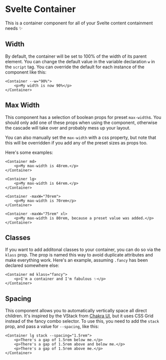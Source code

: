 # Svelte Container

This is a container component for all of your Svelte content containment needs ✨

## Width

By default, the container will be set to 100% of the width of its parent element. You can change the default value in the variable declaration <code>w</code> in the <code>script</code> tag. You can override the default for each instance of the component like this:

```svelte
<Container --w="90%">
    <p>My width is now 90%</p>
</Container>
```

## Max Width

This component has a selection of boolean props for preset <code>max-width</code>s. You should only add one of these props when using the component, otherwise the cascade will take over and probably mess up your layout.

You can also manually set the <code>max-width</code> with a css property, but note that this will be overridden if you add any of the preset sizes as props too.

Here's some examples:

```svelte
<Container md>
    <p>My max-width is 48rem.</p>
</Container>

<Container lg>
    <p>My max-width is 64rem.</p>
</Container>

<Container -maxW="70rem">
    <p>My max-width is 70rem</p>
</Container>

<Container -maxW="75rem" xl>
    <p>My max-width is 80rem, because a preset value was added.</p>
</Container>
```

## Classes

If you want to add additonal classes to your container, you can do so via the <code>klass</code> prop. The prop is named this way to avoid duplicate attributes and make everything work. Here's an example, assuming <code>.fancy</code> has been declared somewhere else:

```svelte
<Container md klass="fancy">
    <p>I'm a container and I'm fabulous ✨</p>
</Container>
```

## Spacing

This component allows you to automatically vertically space all direct children. It's inspired by the VStack from [Chakra UI](chakra-ui.com/), but it uses CSS Grid instead of the fancy combo selector. To use this, you need to add the <code>stack</code> prop, and pass a value for <code>--spacing</code>, like this:

```svelte
<Container lg stack --spacing="1.5rem">
    <p>There's a gap of 1.5rem below me.</p>
    <p>There's a gap of 1.5rem above and below me.</p>
    <p>There's a gap of 1.5rem above me.</p>
</Container>
```
